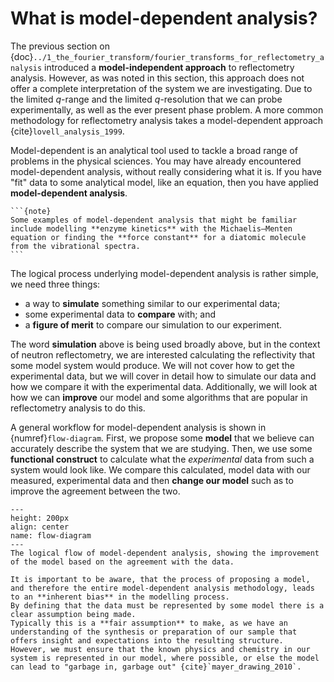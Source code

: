 # What is model-dependent analysis?

The previous section on {doc}`../1_the_fourier_transform/fourier_transforms_for_reflectometry_analysis` introduced a **model-independent approach** to reflectometry analysis.
However, as was noted in this section, this approach does not offer a complete interpretation of the system we are investigating. 
Due to the limited $q$-range and the limited $q$-resolution that we can probe experimentally, as well as the ever present phase problem. 
A more common methodology for reflectometry analysis takes a model-dependent approach {cite}`lovell_analysis_1999`. 

Model-dependent is an analytical tool used to tackle a broad range of problems in the physical sciences. 
You may have already encountered model-dependent analysis, without really considering what it is. 
If you have "fit" data to some analytical model, like an equation, then you have applied **model-dependent analysis**.
````{margin}
```{note}
Some examples of model-dependent analysis that might be familiar include modelling **enzyme kinetics** with the Michaelis–Menten equation or finding the **force constant** for a diatomic molecule from the vibrational spectra. 
```
````

The logical process underlying model-dependent analysis is rather simple, we need three things:
- a way to **simulate** something similar to our experimental data; 
- some experimental data to **compare** with; and 
- a **figure of merit** to compare our simulation to our experiment. 

The word **simulation** above is being used broadly above, but in the context of neutron reflectometry, we are interested calculating the reflectivity that some model system would produce. 
We will not cover how to get the experimental data, but we will cover in detail how to simulate our data and how we compare it with the experimental data. 
Additionally, we will look at how we can **improve** our model and some algorithms that are popular in reflectometry analysis to do this. 

A general workflow for model-dependent analysis is shown in {numref}`flow-diagram`. 
First, we propose some **model** that we believe can accurately describe the system that we are studying. 
Then, we use some **functional construct** to calculate what the *experimental* data from such a system would look like. 
We compare this calculated, model data with our measured, experimental data and then **change our model** such as to improve the agreement between the two. 

```{figure} ../figures/flow.png
---
height: 200px
align: center
name: flow-diagram
---
The logical flow of model-dependent analysis, showing the improvement of the model based on the agreement with the data.
```

```{warning}
It is important to be aware, that the process of proposing a model, and therefore the entire model-dependent analysis methodology, leads to an **inherent bias** in the modelling process. 
By defining that the data must be represented by some model there is a clear assumption being made. 
Typically this is a **fair assumption** to make, as we have an understanding of the synthesis or preparation of our sample that offers insight and expectations into the resulting structure. 
However, we must ensure that the known physics and chemistry in our system is represented in our model, where possible, or else the model can lead to "garbage in, garbage out" {cite}`mayer_drawing_2010`.
```